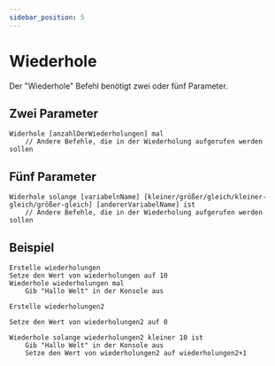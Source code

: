 ```yaml
---
sidebar_position: 5
---
```


# Wiederhole

Der "Wiederhole" Befehl benötigt zwei oder fünf Parameter.

## Zwei Parameter

```
Widerhole [anzahlDerWiederholungen] mal
    // Andere Befehle, die in der Wiederholung aufgerufen werden sollen
```

## Fünf Parameter

```
Widerhole solange [variabelnName] [kleiner/größer/gleich/kleiner-gleich/größer-gleich] [andererVariabelName] ist
    // Andere Befehle, die in der Wiederholung aufgerufen werden sollen
```

## Beispiel

```
Erstelle wiederholungen
Setze den Wert von wiederholungen auf 10
Wiederhole wiederholungen mal
    Gib "Hallo Welt" in der Konsole aus

Erstelle wiederholungen2

Setze den Wert von wiederholungen2 auf 0

Wiederhole solange wiederholungen2 kleiner 10 ist
	Gib "Hallo Welt" in der Konsole aus
	Setze den Wert von wiederholungen2 auf wiederholungen2+1
```
